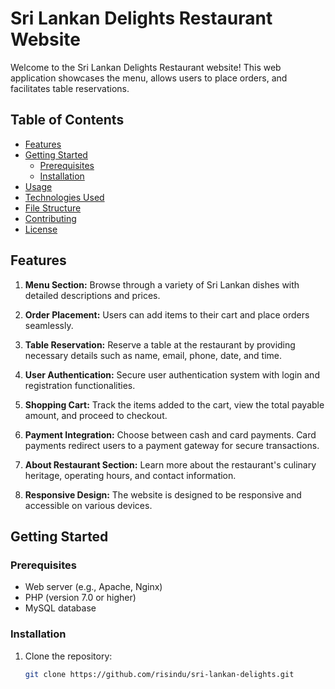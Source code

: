 # Sri Lankan Delights Restaurant Website

Welcome to the Sri Lankan Delights Restaurant website! This web application showcases the menu, allows users to place orders, and facilitates table reservations.

## Table of Contents

- [Features](#features)
- [Getting Started](#getting-started)
  - [Prerequisites](#prerequisites)
  - [Installation](#installation)
- [Usage](#usage)
- [Technologies Used](#technologies-used)
- [File Structure](#file-structure)
- [Contributing](#contributing)
- [License](#license)

## Features

1. **Menu Section:** Browse through a variety of Sri Lankan dishes with detailed descriptions and prices.

2. **Order Placement:** Users can add items to their cart and place orders seamlessly.

3. **Table Reservation:** Reserve a table at the restaurant by providing necessary details such as name, email, phone, date, and time.

4. **User Authentication:** Secure user authentication system with login and registration functionalities.

5. **Shopping Cart:** Track the items added to the cart, view the total payable amount, and proceed to checkout.

6. **Payment Integration:** Choose between cash and card payments. Card payments redirect users to a payment gateway for secure transactions.

7. **About Restaurant Section:** Learn more about the restaurant's culinary heritage, operating hours, and contact information.

8. **Responsive Design:** The website is designed to be responsive and accessible on various devices.

## Getting Started

### Prerequisites

- Web server (e.g., Apache, Nginx)
- PHP (version 7.0 or higher)
- MySQL database

### Installation

1. Clone the repository:

   ```bash
   git clone https://github.com/risindu/sri-lankan-delights.git
